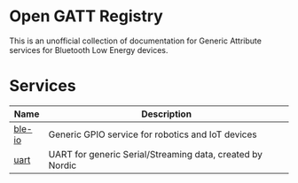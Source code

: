 # Open GATT Registry
This is an unofficial collection of documentation for Generic Attribute services for Bluetooth Low Energy devices.

# Services

| Name          | Description |
| ------------- |-------------|
| [ble-io](services/ble-io)    | Generic GPIO service for robotics and IoT devices|
| [uart](services/uart)    | UART for generic Serial/Streaming data, created by Nordic|
